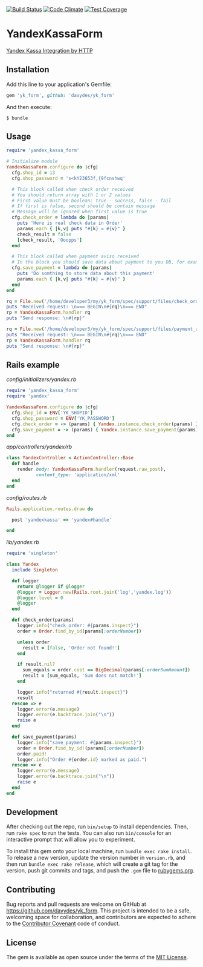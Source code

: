 [![Build Status](https://travis-ci.org/davydes/yk_form.svg?branch=master)](https://travis-ci.org/davydes/yk_form)
[![Code Climate](https://codeclimate.com/github/davydes/yk_form/badges/gpa.svg)](https://codeclimate.com/github/davydes/yk_form)
[![Test Coverage](https://codeclimate.com/github/davydes/yk_form/badges/coverage.svg)](https://codeclimate.com/github/davydes/yk_form/coverage)

# YandexKassaForm

[Yandex Kassa Integration by HTTP](https://tech.yandex.ru/money/doc/payment-solution/payment-notifications/payment-notifications-http-docpage)

## Installation

Add this line to your application's Gemfile:

```ruby
gem 'yk_form', github: 'davydes/yk_form'
```

And then execute:

    $ bundle

## Usage

```ruby
require 'yandex_kassa_form'

# Initialize module
YandexKassaForm.configure do |cfg|
  cfg.shop_id = 13
  cfg.shop_password = 's<kY23653f,{9fcnshwq'

  # This block called when check order received
  # You should return array with 1 or 2 values
  # First value must be boolean: true - success, false - fail
  # If first is false, second should be contain message
  # Message will be ignored when first value is true
  cfg.check_order = lambda do |params|
    puts 'Here is real check data in Order'
    params.each { |k,v| puts "#{k} = #{v}" }
    check_result = false
    [check_result, 'Ooopps']
  end

  # This block called when payment aviso received
  # In the block you should save data about payment to you DB, for example
  cfg.save_payment = lambda do |params|
    puts 'Do somthing to store data about this payment'
    params.each { |k,v| puts "#{k} = #{v}" }
  end
end

rq = File.new('/home/developer3/my/yk_form/spec/support/files/check_order.txt').read
puts "Received request: \n=== BEGIN\n#{rq}\n=== END"
rp = YandexKassaForm.handler rq
puts "Send response: \n#{rp}"

rq = File.new('/home/developer3/my/yk_form/spec/support/files/payment_aviso.txt').read
puts "Received request: \n=== BEGIN\n#{rq}\n=== END"
rp = YandexKassaForm.handler rq
puts "Send response: \n#{rp}"
```

## Rails example

*config/initializers/yandex.rb*
```ruby
require 'yandex_kassa_form'
require 'yandex'

YandexKassaForm.configure do |cfg|
  cfg.shop_id = ENV['YK_SHOPID']
  cfg.shop_password = ENV['YK_PASSWORD']
  cfg.check_order = -> (params) { Yandex.instance.check_order(params) }
  cfg.save_payment = -> (params) { Yandex.instance.save_payment(params) }
end
```

*app/controllers/yandex/rb*
```ruby
class YandexController < ActionController::Base
  def handle
    render body: YandexKassaForm.handler(request.raw_post),
           content_type: 'application/xml'
  end
end
```

*config/routes.rb*
```ruby
Rails.application.routes.draw do

  post 'yandexkassa' => 'yandex#handle'

end
```

*lib/yandex.rb*
```ruby
require 'singleton'

class Yandex
  include Singleton

  def logger
    return @logger if @logger
    @logger = Logger.new(Rails.root.join('log','yandex.log'))
    @logger.level = 0
    @logger
  end

  def check_order(params)
    logger.info("check_order: #{params.inspect}")
    order = Order.find_by_id(params[:orderNumber])

    unless order
      result = [false, 'Order not found!']
    end

    if result.nil?
      sum_equals = order.cost == BigDecimal(params[:orderSumAmount])
      result = [sum_equals, 'Sum does not match!']
    end

    logger.info("returned #{result.inspect}")
    result
  rescue => e
    logger.error(e.message)
    logger.error(e.backtrace.join("\n"))
    raise e
  end

  def save_payment(params)
    logger.info("save_payment: #{params.inspect}")
    order = Order.find_by_id!(params[:orderNumber])
    order.paid!
    logger.info("Order #{order.id} marked as paid.")
  rescue => e
    logger.error(e.message)
    logger.error(e.backtrace.join("\n"))
    raise e
  end
end
```

## Development

After checking out the repo, run `bin/setup` to install dependencies. Then, run `rake spec` to run the tests. You can also run `bin/console` for an interactive prompt that will allow you to experiment.

To install this gem onto your local machine, run `bundle exec rake install`. To release a new version, update the version number in `version.rb`, and then run `bundle exec rake release`, which will create a git tag for the version, push git commits and tags, and push the `.gem` file to [rubygems.org](https://rubygems.org).

## Contributing

Bug reports and pull requests are welcome on GitHub at https://github.com/davydes/yk_form. This project is intended to be a safe, welcoming space for collaboration, and contributors are expected to adhere to the [Contributor Covenant](http://contributor-covenant.org) code of conduct.


## License

The gem is available as open source under the terms of the [MIT License](http://opensource.org/licenses/MIT).

